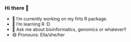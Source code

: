 ### Hi there 👋

- 🔭 I’m currently working on my firts R package.
- 🌱 I’m learning R :D
- 💬 Ask me about bioinformatics, genomics or whatever!!
- 😄 Pronouns: Ella/she/her

